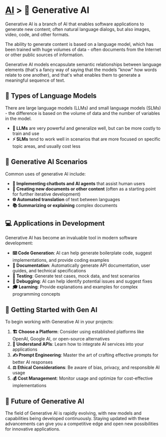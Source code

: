 # [AI](../) > 🎨 Generative AI

Generative AI is a branch of AI that enables software applications to generate new content; often natural language dialogs, but also images, video, code, and other formats.

The ability to generate content is based on a language model, which has been trained with huge volumes of data - often documents from the Internet or other public sources of information.

Generative AI models encapsulate semantic relationships between language elements (that's a fancy way of saying that the models "know" how words relate to one another), and that's what enables them to generate a meaningful sequence of text.

## 🧠 Types of Language Models

There are large language models (LLMs) and small language models (SLMs) - the difference is based on the volume of data and the number of variables in the model. 

- **🚀 LLMs** are very powerful and generalize well, but can be more costly to train and use
- **⚡ SLMs** tend to work well in scenarios that are more focused on specific topic areas, and usually cost less

## 🔮 Generative AI Scenarios

Common uses of generative AI include:

- **💬 Implementing chatbots and AI agents** that assist human users
- **📝 Creating new documents or other content** (often as a starting point for further iterative development)
- **🌐 Automated translation** of text between languages
- **📚 Summarizing or explaining** complex documents

## 💻 Applications in Development

Generative AI has become an invaluable tool in modern software development:

- **⌨️ Code Generation**: AI can help generate boilerplate code, suggest implementations, and provide coding examples
- **📖 Documentation**: Automatically generate API documentation, user guides, and technical specifications
- **🧪 Testing**: Generate test cases, mock data, and test scenarios
- **🐛 Debugging**: AI can help identify potential issues and suggest fixes
- **🎓 Learning**: Provide explanations and examples for complex programming concepts

## 🚀 Getting Started with Gen AI

To begin working with Generative AI in your projects:

1. **🏗️ Choose a Platform**: Consider using established platforms like OpenAI, Google AI, or open-source alternatives
2. **🔌 Understand APIs**: Learn how to integrate AI services into your applications
3. **✍️ Prompt Engineering**: Master the art of crafting effective prompts for better AI responses
4. **⚖️ Ethical Considerations**: Be aware of bias, privacy, and responsible AI usage
5. **💰 Cost Management**: Monitor usage and optimize for cost-effective implementations

## 🔮 Future of Generative AI

The field of Generative AI is rapidly evolving, with new models and capabilities being developed continuously. Staying updated with these advancements can give you a competitive edge and open new possibilities for innovative applications.

